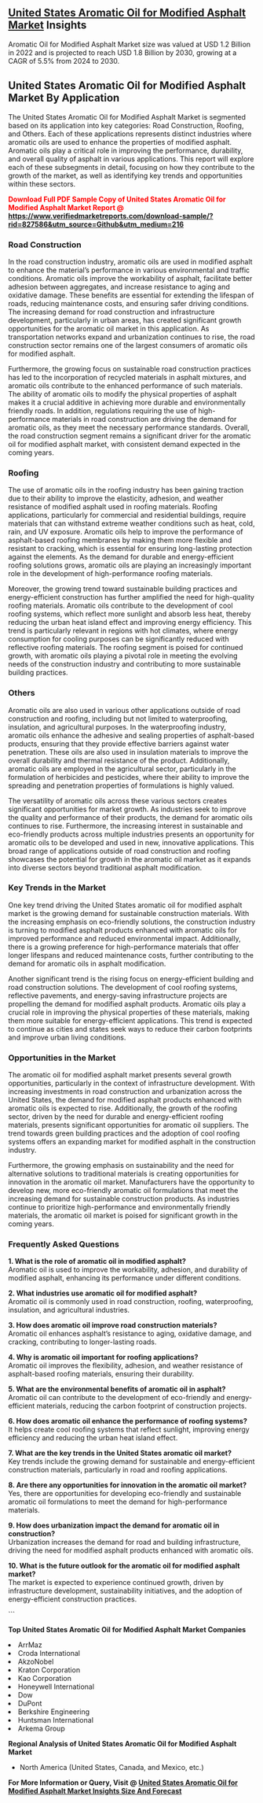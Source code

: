<h2><a href="https://www.verifiedmarketreports.com/download-sample/?rid=827586&amp;utm_source=Github&amp;utm_medium=216" target="_blank">United States Aromatic Oil for Modified Asphalt Market</a> Insights</h2><p>Aromatic Oil for Modified Asphalt Market size was valued at USD 1.2 Billion in 2022 and is projected to reach USD 1.8 Billion by 2030, growing at a CAGR of 5.5% from 2024 to 2030.</p><p><h2>United States Aromatic Oil for Modified Asphalt Market By Application</h2><p>The United States Aromatic Oil for Modified Asphalt Market is segmented based on its application into key categories: Road Construction, Roofing, and Others. Each of these applications represents distinct industries where aromatic oils are used to enhance the properties of modified asphalt. Aromatic oils play a critical role in improving the performance, durability, and overall quality of asphalt in various applications. This report will explore each of these subsegments in detail, focusing on how they contribute to the growth of the market, as well as identifying key trends and opportunities within these sectors.</p><p><strong><p><span class=""><span style="color: #ff0000;"><strong>Download Full PDF Sample Copy of United States Aromatic Oil for Modified Asphalt Market Report</strong> @ </span><a href="https://www.verifiedmarketreports.com/download-sample/?rid=827586&amp;utm_source=Github&amp;utm_medium=216" target="_blank">https://www.verifiedmarketreports.com/download-sample/?rid=827586&amp;utm_source=Github&amp;utm_medium=216</a></span></p></strong></p><h3>Road Construction</h3><p>In the road construction industry, aromatic oils are used in modified asphalt to enhance the material’s performance in various environmental and traffic conditions. Aromatic oils improve the workability of asphalt, facilitate better adhesion between aggregates, and increase resistance to aging and oxidative damage. These benefits are essential for extending the lifespan of roads, reducing maintenance costs, and ensuring safer driving conditions. The increasing demand for road construction and infrastructure development, particularly in urban areas, has created significant growth opportunities for the aromatic oil market in this application. As transportation networks expand and urbanization continues to rise, the road construction sector remains one of the largest consumers of aromatic oils for modified asphalt.</p><p>Furthermore, the growing focus on sustainable road construction practices has led to the incorporation of recycled materials in asphalt mixtures, and aromatic oils contribute to the enhanced performance of such materials. The ability of aromatic oils to modify the physical properties of asphalt makes it a crucial additive in achieving more durable and environmentally friendly roads. In addition, regulations requiring the use of high-performance materials in road construction are driving the demand for aromatic oils, as they meet the necessary performance standards. Overall, the road construction segment remains a significant driver for the aromatic oil for modified asphalt market, with consistent demand expected in the coming years.</p><h3>Roofing</h3><p>The use of aromatic oils in the roofing industry has been gaining traction due to their ability to improve the elasticity, adhesion, and weather resistance of modified asphalt used in roofing materials. Roofing applications, particularly for commercial and residential buildings, require materials that can withstand extreme weather conditions such as heat, cold, rain, and UV exposure. Aromatic oils help to improve the performance of asphalt-based roofing membranes by making them more flexible and resistant to cracking, which is essential for ensuring long-lasting protection against the elements. As the demand for durable and energy-efficient roofing solutions grows, aromatic oils are playing an increasingly important role in the development of high-performance roofing materials.</p><p>Moreover, the growing trend toward sustainable building practices and energy-efficient construction has further amplified the need for high-quality roofing materials. Aromatic oils contribute to the development of cool roofing systems, which reflect more sunlight and absorb less heat, thereby reducing the urban heat island effect and improving energy efficiency. This trend is particularly relevant in regions with hot climates, where energy consumption for cooling purposes can be significantly reduced with reflective roofing materials. The roofing segment is poised for continued growth, with aromatic oils playing a pivotal role in meeting the evolving needs of the construction industry and contributing to more sustainable building practices.</p><h3>Others</h3><p>Aromatic oils are also used in various other applications outside of road construction and roofing, including but not limited to waterproofing, insulation, and agricultural purposes. In the waterproofing industry, aromatic oils enhance the adhesive and sealing properties of asphalt-based products, ensuring that they provide effective barriers against water penetration. These oils are also used in insulation materials to improve the overall durability and thermal resistance of the product. Additionally, aromatic oils are employed in the agricultural sector, particularly in the formulation of herbicides and pesticides, where their ability to improve the spreading and penetration properties of formulations is highly valued.</p><p>The versatility of aromatic oils across these various sectors creates significant opportunities for market growth. As industries seek to improve the quality and performance of their products, the demand for aromatic oils continues to rise. Furthermore, the increasing interest in sustainable and eco-friendly products across multiple industries presents an opportunity for aromatic oils to be developed and used in new, innovative applications. This broad range of applications outside of road construction and roofing showcases the potential for growth in the aromatic oil market as it expands into diverse sectors beyond traditional asphalt modification.</p><h3>Key Trends in the Market</h3><p>One key trend driving the United States aromatic oil for modified asphalt market is the growing demand for sustainable construction materials. With the increasing emphasis on eco-friendly solutions, the construction industry is turning to modified asphalt products enhanced with aromatic oils for improved performance and reduced environmental impact. Additionally, there is a growing preference for high-performance materials that offer longer lifespans and reduced maintenance costs, further contributing to the demand for aromatic oils in asphalt modification.</p><p>Another significant trend is the rising focus on energy-efficient building and road construction solutions. The development of cool roofing systems, reflective pavements, and energy-saving infrastructure projects are propelling the demand for modified asphalt products. Aromatic oils play a crucial role in improving the physical properties of these materials, making them more suitable for energy-efficient applications. This trend is expected to continue as cities and states seek ways to reduce their carbon footprints and improve urban living conditions.</p><h3>Opportunities in the Market</h3><p>The aromatic oil for modified asphalt market presents several growth opportunities, particularly in the context of infrastructure development. With increasing investments in road construction and urbanization across the United States, the demand for modified asphalt products enhanced with aromatic oils is expected to rise. Additionally, the growth of the roofing sector, driven by the need for durable and energy-efficient roofing materials, presents significant opportunities for aromatic oil suppliers. The trend towards green building practices and the adoption of cool roofing systems offers an expanding market for modified asphalt in the construction industry.</p><p>Furthermore, the growing emphasis on sustainability and the need for alternative solutions to traditional materials is creating opportunities for innovation in the aromatic oil market. Manufacturers have the opportunity to develop new, more eco-friendly aromatic oil formulations that meet the increasing demand for sustainable construction products. As industries continue to prioritize high-performance and environmentally friendly materials, the aromatic oil market is poised for significant growth in the coming years.</p><h3>Frequently Asked Questions</h3><p><strong>1. What is the role of aromatic oil in modified asphalt?</strong><br>Aromatic oil is used to improve the workability, adhesion, and durability of modified asphalt, enhancing its performance under different conditions.</p><p><strong>2. What industries use aromatic oil for modified asphalt?</strong><br>Aromatic oil is commonly used in road construction, roofing, waterproofing, insulation, and agricultural industries.</p><p><strong>3. How does aromatic oil improve road construction materials?</strong><br>Aromatic oil enhances asphalt’s resistance to aging, oxidative damage, and cracking, contributing to longer-lasting roads.</p><p><strong>4. Why is aromatic oil important for roofing applications?</strong><br>Aromatic oil improves the flexibility, adhesion, and weather resistance of asphalt-based roofing materials, ensuring their durability.</p><p><strong>5. What are the environmental benefits of aromatic oil in asphalt?</strong><br>Aromatic oil can contribute to the development of eco-friendly and energy-efficient materials, reducing the carbon footprint of construction projects.</p><p><strong>6. How does aromatic oil enhance the performance of roofing systems?</strong><br>It helps create cool roofing systems that reflect sunlight, improving energy efficiency and reducing the urban heat island effect.</p><p><strong>7. What are the key trends in the United States aromatic oil market?</strong><br>Key trends include the growing demand for sustainable and energy-efficient construction materials, particularly in road and roofing applications.</p><p><strong>8. Are there any opportunities for innovation in the aromatic oil market?</strong><br>Yes, there are opportunities for developing eco-friendly and sustainable aromatic oil formulations to meet the demand for high-performance materials.</p><p><strong>9. How does urbanization impact the demand for aromatic oil in construction?</strong><br>Urbanization increases the demand for road and building infrastructure, driving the need for modified asphalt products enhanced with aromatic oils.</p><p><strong>10. What is the future outlook for the aromatic oil for modified asphalt market?</strong><br>The market is expected to experience continued growth, driven by infrastructure development, sustainability initiatives, and the adoption of energy-efficient construction practices.</p>```</p><p><strong>Top United States Aromatic Oil for Modified Asphalt Market Companies</strong></p><div data-test-id=""><p><li>ArrMaz</li><li> Croda International</li><li> AkzoNobel</li><li> Kraton Corporation</li><li> Kao Corporation</li><li> Honeywell International</li><li> Dow</li><li> DuPont</li><li> Berkshire Engineering</li><li> Huntsman International</li><li> Arkema Group</li></p><div><strong>Regional Analysis of&nbsp;United States Aromatic Oil for Modified Asphalt Market</strong></div><ul><li dir="ltr"><p dir="ltr">North America&nbsp;(United States, Canada, and Mexico, etc.)</p></li></ul><p><strong>For More Information or Query, Visit @&nbsp;</strong><strong><a href="https://www.verifiedmarketreports.com/product/aromatic-oil-for-modified-asphalt-market/?utm_source=Github&amp;utm_medium=216" target="_blank">United States Aromatic Oil for Modified Asphalt Market Insights Size And Forecast</a></strong></p></div>
